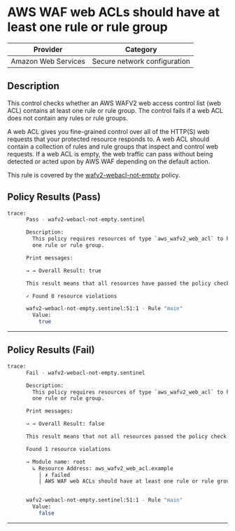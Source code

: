 # AWS WAF web ACLs should have at least one rule or rule group

| Provider            | Category                     |
|---------------------|------------------------------|
| Amazon Web Services | Secure network configuration |

## Description

This control checks whether an AWS WAFV2 web access control list (web ACL) contains at least one rule or rule group. The control fails if a web ACL does not contain any rules or rule groups.

A web ACL gives you fine-grained control over all of the HTTP(S) web requests that your protected resource responds to. A web ACL should contain a collection of rules and rule groups that inspect and control web requests. If a web ACL is empty, the web traffic can pass without being detected or acted upon by AWS WAF depending on the default action.

This rule is covered by the [wafv2-webacl-not-empty](https://github.com/hashicorp/policy-library-FSBP-Policy-Set-for-AWS-Terraform/blob/main/policies/waf/wafv2-webacl-not-empty.sentinel) policy.

## Policy Results (Pass)
```bash
trace:
      Pass - wafv2-webacl-not-empty.sentinel

      Description:
        This policy requires resources of type `aws_wafv2_web_acl` to have at least
        one rule or rule group.

      Print messages:

      → → Overall Result: true

      This result means that all resources have passed the policy check for the policy wafv2-webacl-not-empty.

      ✓ Found 0 resource violations

      wafv2-webacl-not-empty.sentinel:51:1 - Rule "main"
        Value:
          true
```

---

## Policy Results (Fail)
```bash
trace:
      Fail - wafv2-webacl-not-empty.sentinel

      Description:
        This policy requires resources of type `aws_wafv2_web_acl` to have at least
        one rule or rule group.

      Print messages:

      → → Overall Result: false

      This result means that not all resources passed the policy check and the protected behavior is not allowed for the policy wafv2-webacl-not-empty.

      Found 1 resource violations

      → Module name: root
        ↳ Resource Address: aws_wafv2_web_acl.example
          | ✗ failed
          | AWS WAF web ACLs should have at least one rule or rule group. Refer to https://docs.aws.amazon.com/securityhub/latest/userguide/waf-controls.html#waf-10 for more details.


      wafv2-webacl-not-empty.sentinel:51:1 - Rule "main"
        Value:
          false
```

---